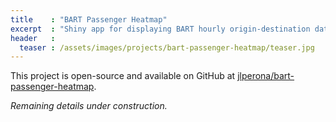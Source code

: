 ```yaml
---
title    : "BART Passenger Heatmap"
excerpt  : "Shiny app for displaying BART hourly origin-destination data."
header   :
  teaser : /assets/images/projects/bart-passenger-heatmap/teaser.jpg
---
```


This project is open-source and available on GitHub at [jlperona/bart-passenger-heatmap](https://github.com/jlperona/bart-passenger-heatmap).

*Remaining details under construction.*
